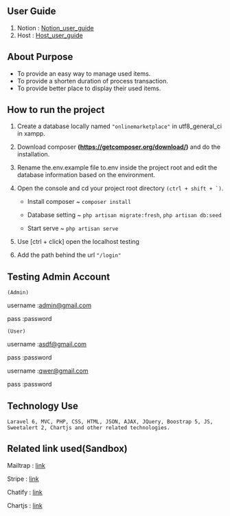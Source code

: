 ## User Guide
1. Notion : <a href="https://xiiaotong.notion.site/Online-Marketplace-to-sell-and-buy-Used-Item-FYP-e9b01f111e0a456aaa881a70de6a33d3?pvs=4">Notion_user_guide</a>
2. Host : <a href="http://tong77777.great-site.net/user_guide/Online%20Marketplace%20to%20sell%20and%20buy%20Used%20Item%20(FYP)%20e9b01f111e0a456aaa881a70de6a33d3.html">Host_user_guide</a>

## About Purpose
- To provide an easy way to manage used items.
- To provide a shorten duration of process transaction.
- To provide better place to display their used items.

## How to run the project 
1. Create a database locally named ``"onlinemarketplace"`` in utf8_general_ci in xampp.
2. Download composer **(https://getcomposer.org/download/)** and do the installation.
3. Rename the.env.example file to.env inside the project root and edit the database information based on the environment.
4. Open the console and cd your project root directory ``(ctrl + shift + `)``.
   
   + Install composer ~ ``composer install``
   
   + Database setting ~ ``php artisan migrate:fresh``, ``php artisan db:seed``
   
   + Start serve      ~ ``php artisan serve``
   
6. Use [ctrl + click] open the localhost testing
7. Add the path behind the url ``"/login"``

## Testing Admin Account
``(Admin)``

username    :admin@gmail.com

pass        :password

``(User)``

username    :asdf@gmail.com

pass        :password

username    :qwer@gmail.com

pass        :password



## Technology Use
``Laravel 6, MVC, PHP, CSS, HTML, JSON, AJAX, JQuery, Boostrap 5, JS, Sweetalert 2, Chartjs and other related technologies.``

## Related link used(Sandbox)
Mailtrap : <a href="https://mailtrap.io/">link</a>

Stripe : <a href="https://stripe.com/en-my">link</a>

Chatify : <a href="https://chatify.munafio.com/">link</a>

Chartjs : <a href="https://www.chartjs.org/">link</a>

